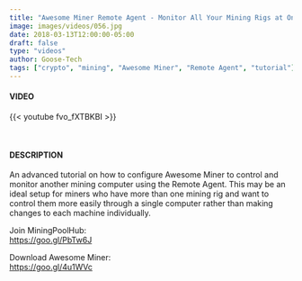 ```yaml
---
title: "Awesome Miner Remote Agent - Monitor All Your Mining Rigs at Once - Advanced Tutorial"
image: images/videos/056.jpg
date: 2018-03-13T12:00:00-05:00
draft: false
type: "videos"
author: Goose-Tech
tags: ["crypto", "mining", "Awesome Miner", "Remote Agent", "tutorial"]
---
```


#### VIDEO

{{< youtube fvo_fXTBKBI >}}

&nbsp;

#### DESCRIPTION

An advanced tutorial on how to configure Awesome Miner to control and monitor another mining computer using the Remote Agent. This may be an ideal setup for miners who have more than one mining rig and want to control them more easily through a single computer rather than making changes to each machine individually.

Join MiningPoolHub:  
https://goo.gl/PbTw6J

Download Awesome Miner:  
https://goo.gl/4u1WVc
